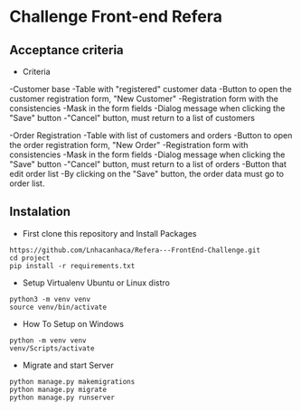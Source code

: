 # Challenge Front-end Refera

## Acceptance criteria

- Criteria

-Customer base
    -Table with "registered" customer data
    -Button to open the customer registration form, "New Customer"
    -Registration form with the consistencies 
    -Mask in the form fields 
    -Dialog message when clicking the "Save" button
    -"Cancel" button, must return to a list of customers

-Order Registration
    -Table with list of customers and orders
    -Button to open the order registration form, "New Order"
    -Registration form with consistencies
    -Mask in the form fields
    -Dialog message when clicking the "Save" button
    -"Cancel" button, must return to a list of orders
    -Button that edit order list
    -By clicking on the "Save" button, the order data must go to order list.

## Instalation

- First clone this repository and Install Packages
```terminal
https://github.com/Lnhacanhaca/Refera---FrontEnd-Challenge.git
cd project
pip install -r requirements.txt
```
- Setup Virtualenv Ubuntu  or Linux distro

```terminal
python3 -m venv venv
source venv/bin/activate
```
- How To Setup on Windows

```terminal
python -m venv venv
venv/Scripts/activate
```

- Migrate and start Server

```terminal
python manage.py makemigrations
python manage.py migrate
python manage.py runserver